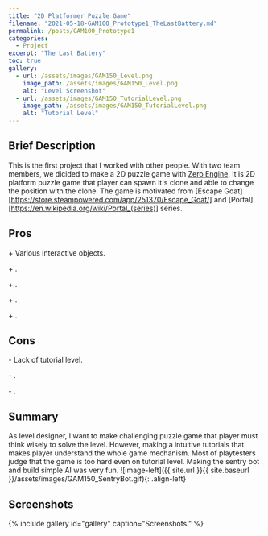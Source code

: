 ```yaml
---
title: "2D Platformer Puzzle Game"
filename: "2021-05-18-GAM100_Prototype1_TheLastBattery.md"
permalink: /posts/GAM100_Prototype1
categories:
  - Project
excerpt: "The Last Battery"
toc: true
gallery:
  - url: /assets/images/GAM150_Level.png
    image_path: /assets/images/GAM150_Level.png
    alt: "Level Screenshot"
  - url: /assets/images/GAM150_TutorialLevel.png
    image_path: /assets/images/GAM150_TutorialLevel.png
    alt: "Tutorial Level"
---
```


## Brief Description

 This is the first project that I worked with other people. With two team members, we dicided to make a 2D puzzle game with [Zero Engine](https://www.zeroengine.io/). It is 2D platform puzzle game that player can spawn it's clone and able to change the position with the clone. The game is motivated from [Escape Goat][https://store.steampowered.com/app/251370/Escape_Goat/] and [Portal][https://en.wikipedia.org/wiki/Portal_(series)] series.

## Pros

<div class="notice--success">
  <p>+ Various interactive objects.</p>
  <p>+ .</p>
  <p>+ .</p>
  <p>+ .</p>
  <p>+ .</p>
</div>

## Cons

<div class="notice--danger">
  <p>- Lack of tutorial level.</p>
  <p>- .</p>
  <p>- .</p>
</div>

## Summary
As level designer, I want to make challenging puzzle game that player must think wisely to solve the level. However, making a intuitive tutorials that makes player understand the whole game mechanism. Most of playtesters judge that the game is too hard even on tutorial level. Making the sentry bot and build simple AI was very fun. ![image-left]({{ site.url }}{{ site.baseurl }}/assets/images/GAM150_SentryBot.gif){: .align-left}

## Screenshots
{% include gallery id="gallery" caption="Screenshots." %}

